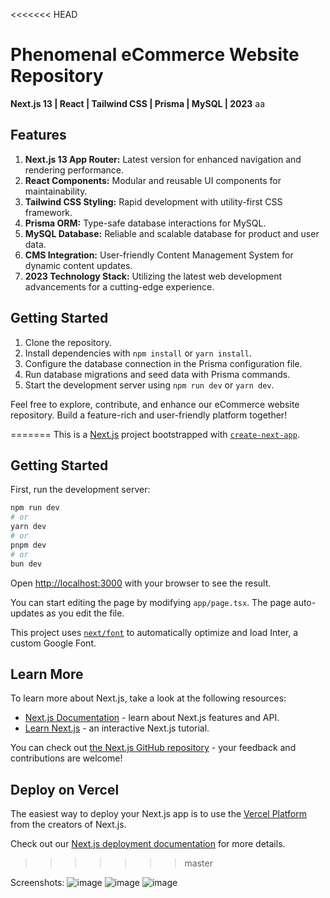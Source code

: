 <<<<<<< HEAD
# Phenomenal eCommerce Website Repository

**Next.js 13 | React | Tailwind CSS | Prisma | MySQL | 2023**
aa
## Features

1. **Next.js 13 App Router:** Latest version for enhanced navigation and rendering performance.
2. **React Components:** Modular and reusable UI components for maintainability.
3. **Tailwind CSS Styling:** Rapid development with utility-first CSS framework.
4. **Prisma ORM:** Type-safe database interactions for MySQL.
5. **MySQL Database:** Reliable and scalable database for product and user data.
6. **CMS Integration:** User-friendly Content Management System for dynamic content updates.
7. **2023 Technology Stack:** Utilizing the latest web development advancements for a cutting-edge experience.

## Getting Started

1. Clone the repository.
2. Install dependencies with `npm install` or `yarn install`.
3. Configure the database connection in the Prisma configuration file.
4. Run database migrations and seed data with Prisma commands.
5. Start the development server using `npm run dev` or `yarn dev`.

Feel free to explore, contribute, and enhance our eCommerce website repository. Build a feature-rich and user-friendly platform together!

=======
This is a [Next.js](https://nextjs.org/) project bootstrapped with [`create-next-app`](https://github.com/vercel/next.js/tree/canary/packages/create-next-app).

## Getting Started

First, run the development server:

```bash
npm run dev
# or
yarn dev
# or
pnpm dev
# or
bun dev
```

Open [http://localhost:3000](http://localhost:3000) with your browser to see the result.

You can start editing the page by modifying `app/page.tsx`. The page auto-updates as you edit the file.

This project uses [`next/font`](https://nextjs.org/docs/basic-features/font-optimization) to automatically optimize and load Inter, a custom Google Font.

## Learn More

To learn more about Next.js, take a look at the following resources:

- [Next.js Documentation](https://nextjs.org/docs) - learn about Next.js features and API.
- [Learn Next.js](https://nextjs.org/learn) - an interactive Next.js tutorial.

You can check out [the Next.js GitHub repository](https://github.com/vercel/next.js/) - your feedback and contributions are welcome!

## Deploy on Vercel

The easiest way to deploy your Next.js app is to use the [Vercel Platform](https://vercel.com/new?utm_medium=default-template&filter=next.js&utm_source=create-next-app&utm_campaign=create-next-app-readme) from the creators of Next.js.

Check out our [Next.js deployment documentation](https://nextjs.org/docs/deployment) for more details.
>>>>>>> master
>>>>>>> 
Screenshots:
![image](https://github.com/PH3NOMON/Phenomenal-Ecom-B/assets/120302946/d65aafc4-a504-4079-a54f-c8304cb71198)
![image](https://github.com/PH3NOMON/Phenomenal-Ecom-B/assets/120302946/f413e5ed-c0b9-456a-93a7-516425c96afb)
![image](https://github.com/PH3NOMON/Phenomenal-Ecom-B/assets/120302946/f1521fa0-c0a7-4a73-a11d-6f717ae4d1ab)
>>>>>>> 
